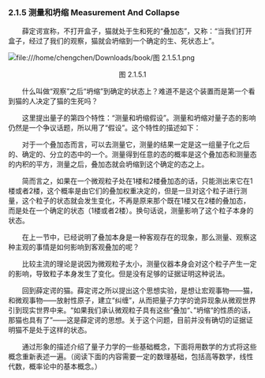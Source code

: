 ### 2.1.5 测量和坍缩 Measurement And Collapse

&emsp;&emsp;薛定谔宣称，不打开盒子，猫就处于生和死的“叠加态”，又称：“当我们打开盒子，经过了我们的观察，猫就会坍缩到一个确定的生、死状态上”。

![file:///home/chengchen/Downloads/book/图 2.1.5.1.png](/images/图%202.1.5.1.png )
<div align=center>
图 2.1.5.1
</div>

&emsp;&emsp;什么叫做“观察”之后“坍缩”到确定的状态上？难道不是这个装置而是第一个看到猫的人决定了猫的生死吗？

&emsp;&emsp;这里提出量子的第四个特性：“测量和坍缩假设”。测量和坍缩对量子态的影响仍然是一个争议话题，所以用了“假设”。这个特性的描述如下：

&emsp;&emsp;对于一个叠加态而言，可以去测量它，测量的结果一定是这一组量子化之后的、确定的、分立的态中的一个。测量得到任意的态的概率是这个叠加态和测量态的内积的平方，测量之后，叠加态就会坍缩到这个确定的态之上。

&emsp;&emsp;简而言之，如果在一个微观粒子处在1楼和2楼叠加态的话，只能测出来它在1楼或者2楼，这个概率是由它们的叠加权重决定的，但是一旦对这个粒子进行测量，这个粒子的状态就会发生变化，不再是原来那个既在1楼又在2楼的叠加态，而是处在一个确定的状态（1楼或者2楼）。换句话说，测量影响了这个粒子本身的状态。

&emsp;&emsp;在上一节中，已经说明了叠加本身是一种客观存在的现象，那么测量、观察这种主观的事情是如何影响到客观叠加的呢？

&emsp;&emsp;比较主流的理论是说因为微观粒子太小，测量仪器本身会对这个粒子产生一定的影响，导致粒子本身发生了变化。但是没有足够的证据证明这种说法。

&emsp;&emsp;回到薛定谔的猫。薛定谔之所以提出这个思想实验，是想让宏观事物——猫，和微观事物——放射性原子，建立“纠缠”，从而把量子力学的诡异现象从微观世界引到现实世界中来。“如果我们承认微观粒子具有这些“叠加“、”坍缩“的性质的话，那猫也具有了”——这是薛定谔的思想。关于这个问题，目前并没有确切的证据证明猫不是处于这样的状态。

&emsp;&emsp;通过形象的描述介绍了量子力学的一些基础概念，下面将用数学的方式将这些概念重新表述一遍。（阅读下面的内容需要一定的数理基础，包括高等数学，线性代数，概率论中的基本概念。）